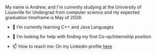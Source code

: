  My name is Andrew, and I'm currently studying at the University of Louisville for Undergrad from computer science and my expected graduation timeframe is May of 2028.

- 🌱 I’m currently learning C++ and Java Languages
  
- 🤔 I’m looking for help with finding my first Co-op/Internship position
  
- 📫 How to reach me: On my Linkedin profile [here](https://www.linkedin.com/in/andrew-merritt-ab425537a/)

<!--
**a0merr/a0merr** is a ✨ _special_ ✨ repository because its `README.md` (this file) appears on your GitHub profile.

Here are some ideas to get you started:

- 🔭 I’m currently working on ...
- 🌱 I’m currently learning ...
- 👯 I’m looking to collaborate on ...
- 🤔 I’m looking for help with ...
- 💬 Ask me about ...
- 📫 How to reach me: ...
- 😄 Pronouns: ...
- ⚡ Fun fact: ...
-->
